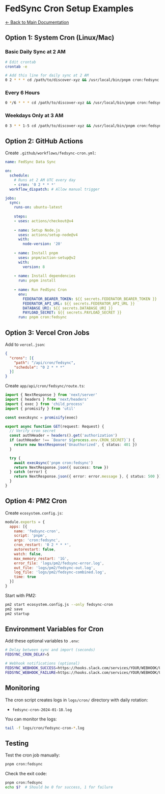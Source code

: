 # FedSync Cron Setup Examples

[← Back to Main Documentation](../README.md)

## Option 1: System Cron (Linux/Mac)

### Basic Daily Sync at 2 AM
```bash
# Edit crontab
crontab -e

# Add this line for daily sync at 2 AM
0 2 * * * cd /path/to/discover-xyz && /usr/local/bin/pnpm cron:fedsync >> /var/log/fedsync-cron.log 2>&1
```

### Every 6 Hours
```bash
0 */6 * * * cd /path/to/discover-xyz && /usr/local/bin/pnpm cron:fedsync >> /var/log/fedsync-cron.log 2>&1
```

### Weekdays Only at 3 AM
```bash
0 3 * * 1-5 cd /path/to/discover-xyz && /usr/local/bin/pnpm cron:fedsync >> /var/log/fedsync-cron.log 2>&1
```

## Option 2: GitHub Actions

Create `.github/workflows/fedsync-cron.yml`:

```yaml
name: FedSync Data Sync

on:
  schedule:
    # Runs at 2 AM UTC every day
    - cron: '0 2 * * *'
  workflow_dispatch: # Allow manual trigger

jobs:
  sync:
    runs-on: ubuntu-latest
    
    steps:
    - uses: actions/checkout@v4
    
    - name: Setup Node.js
      uses: actions/setup-node@v4
      with:
        node-version: '20'
        
    - name: Install pnpm
      uses: pnpm/action-setup@v2
      with:
        version: 8
        
    - name: Install dependencies
      run: pnpm install
      
    - name: Run FedSync Cron
      env:
        FEDERATOR_BEARER_TOKEN: ${{ secrets.FEDERATOR_BEARER_TOKEN }}
        FEDERATOR_API_URL: ${{ secrets.FEDERATOR_API_URL }}
        DATABASE_URI: ${{ secrets.DATABASE_URI }}
        PAYLOAD_SECRET: ${{ secrets.PAYLOAD_SECRET }}
      run: pnpm cron:fedsync
```

## Option 3: Vercel Cron Jobs

Add to `vercel.json`:

```json
{
  "crons": [{
    "path": "/api/cron/fedsync",
    "schedule": "0 2 * * *"
  }]
}
```

Create `app/api/cron/fedsync/route.ts`:

```typescript
import { NextResponse } from 'next/server'
import { headers } from 'next/headers'
import { exec } from 'child_process'
import { promisify } from 'util'

const execAsync = promisify(exec)

export async function GET(request: Request) {
  // Verify cron secret
  const authHeader = headers().get('authorization')
  if (authHeader !== `Bearer ${process.env.CRON_SECRET}`) {
    return new NextResponse('Unauthorized', { status: 401 })
  }

  try {
    await execAsync('pnpm cron:fedsync')
    return NextResponse.json({ success: true })
  } catch (error) {
    return NextResponse.json({ error: error.message }, { status: 500 })
  }
}
```

## Option 4: PM2 Cron

Create `ecosystem.config.js`:

```javascript
module.exports = {
  apps: [{
    name: 'fedsync-cron',
    script: 'pnpm',
    args: 'cron:fedsync',
    cron_restart: '0 2 * * *',
    autorestart: false,
    watch: false,
    max_memory_restart: '1G',
    error_file: 'logs/pm2/fedsync-error.log',
    out_file: 'logs/pm2/fedsync-out.log',
    log_file: 'logs/pm2/fedsync-combined.log',
    time: true
  }]
}
```

Start with PM2:
```bash
pm2 start ecosystem.config.js --only fedsync-cron
pm2 save
pm2 startup
```

## Environment Variables for Cron

Add these optional variables to `.env`:

```bash
# Delay between sync and import (seconds)
FEDSYNC_CRON_DELAY=5

# Webhook notifications (optional)
FEDSYNC_WEBHOOK_SUCCESS=https://hooks.slack.com/services/YOUR/WEBHOOK/URL
FEDSYNC_WEBHOOK_FAILURE=https://hooks.slack.com/services/YOUR/WEBHOOK/URL
```

## Monitoring

The cron script creates logs in `logs/cron/` directory with daily rotation:
- `fedsync-cron-2024-01-18.log`

You can monitor the logs:
```bash
tail -f logs/cron/fedsync-cron-*.log
```

## Testing

Test the cron job manually:
```bash
pnpm cron:fedsync
```

Check the exit code:
```bash
pnpm cron:fedsync
echo $?  # Should be 0 for success, 1 for failure
```